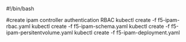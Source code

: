#!/bin/bash

#create ipam controller authentication RBAC
kubectl create -f f5-ipam-rbac.yaml
kubectl create -f f5-ipam-schema.yaml
kubectl create -f f5-ipam-persitentvolume.yaml
kubectl create -f f5-ipam-deployment.yaml